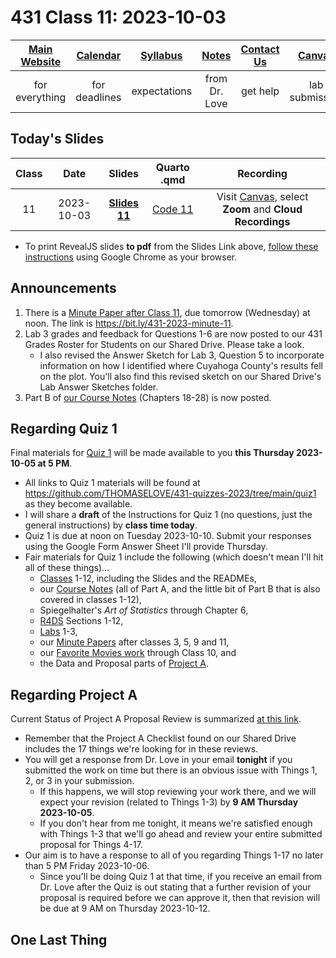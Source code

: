 # 431 Class 11: 2023-10-03

[Main Website](https://thomaselove.github.io/431-2023/) | [Calendar](https://thomaselove.github.io/431-2023/calendar.html) | [Syllabus](https://thomaselove.github.io/431-syllabus-2023/) | [Notes](https://thomaselove.github.io/431-notes/) | [Contact Us](https://thomaselove.github.io/431-2023/contact.html) | [Canvas](https://canvas.case.edu) | [Data and Code](https://github.com/THOMASELOVE/431-data)
:-----------: | :--------------: | :----------: | :---------: | :-------------: | :-----------: | :------------:
for everything | for deadlines | expectations | from Dr. Love | get help | lab submission | for downloads

## Today's Slides

Class | Date | Slides | Quarto .qmd | Recording
:---: | :--------: | :------: | :------: | :-------------:
11 | 2023-10-03 | **[Slides 11](https://thomaselove.github.io/431-slides-2023/class11.html)** | [Code 11](https://thomaselove.github.io/431-slides-2023/class11.qmd) | Visit [Canvas](https://canvas.case.edu/), select **Zoom** and **Cloud Recordings**

- To print RevealJS slides **to pdf** from the Slides Link above, [follow these instructions](https://quarto.org/docs/presentations/revealjs/presenting.html#print-to-pdf) using Google Chrome as your browser.

## Announcements

1. There is a [Minute Paper after Class 11](https://bit.ly/431-2023-minute-11), due tomorrow (Wednesday) at noon. The link is <https://bit.ly/431-2023-minute-11>.
2. Lab 3 grades and feedback for Questions 1-6 are now posted to our 431 Grades Roster for Students on our Shared Drive. Please take a look.
    - I also revised the Answer Sketch for Lab 3, Question 5 to incorporate information on how I identified where Cuyahoga County's results fell on the plot. You'll also find this revised sketch on our Shared Drive's Lab Answer Sketches folder.
3. Part B of [our Course Notes](https://thomaselove.github.io/431-notes/) (Chapters 18-28) is now posted.

## Regarding Quiz 1

Final materials for [Quiz 1](https://github.com/THOMASELOVE/431-quizzes-2023) will be made available to you **this Thursday 2023-10-05 at 5 PM**.

- All links to Quiz 1 materials will be found at <https://github.com/THOMASELOVE/431-quizzes-2023/tree/main/quiz1> as they become available.
- I will share a **draft** of the Instructions for Quiz 1 (no questions, just the general instructions) by **class time today**.
- Quiz 1 is due at noon on Tuesday 2023-10-10. Submit your responses using the Google Form Answer Sheet I'll provide Thursday.
- Fair materials for Quiz 1 include the following (which doesn't mean I'll hit all of these things)...
    - [Classes](https://github.com/THOMASELOVE/431-classes-2023/tree/main) 1-12, including the Slides and the READMEs,
    - our [Course Notes](https://thomaselove.github.io/431-notes/) (all of Part A, and the little bit of Part B that is also covered in classes 1-12),
    - Spiegelhalter's *Art of Statistics* through Chapter 6,
    - [R4DS](https://r4ds.hadley.nz/) Sections 1-12, 
    - [Labs](https://github.com/THOMASELOVE/431-labs-2023) 1-3,
    - our [Minute Papers](https://github.com/THOMASELOVE/431-minute-2023) after classes 3, 5, 9 and 11,
    - our [Favorite Movies work](https://github.com/THOMASELOVE/431-classes-2023/tree/main/movies) through Class 10, and
    - the Data and Proposal parts of [Project A](https://thomaselove.github.io/431-projectA-2023/).

## Regarding Project A

Current Status of Project A Proposal Review is summarized [at this link](https://github.com/THOMASELOVE/431-classes-2023/blob/main/projA/projectA_proposal.md).

- Remember that the Project A Checklist found on our Shared Drive includes the 17 things we're looking for in these reviews.
- You will get a response from Dr. Love in your email **tonight** if you submitted the work on time but there is an obvious issue with Things 1, 2, or 3 in your submission.
    - If this happens, we will stop reviewing your work there, and we will expect your revision (related to Things 1-3) by **9 AM Thursday 2023-10-05**.
    - If you don't hear from me tonight, it means we're satisfied enough with Things 1-3 that we'll go ahead and review your entire submitted proposal for Things 4-17.
- Our aim is to have a response to all of you regarding Things 1-17 no later than 5 PM Friday 2023-10-06.
    - Since you'll be doing Quiz 1 at that time, if you receive an email from Dr. Love after the Quiz is out stating that a further revision of your proposal is required before we can approve it, then that revision will be due at 9 AM on Thursday 2023-10-12.

## One Last Thing

